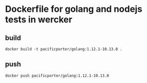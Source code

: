 # Dockerfile for golang and nodejs tests in wercker

## build

```
docker build -t pacificporter/golang:1.12.1-10.13.0 .
```

## push

```
docker push pacificporter/golang:1.12.1-10.13.0
```
